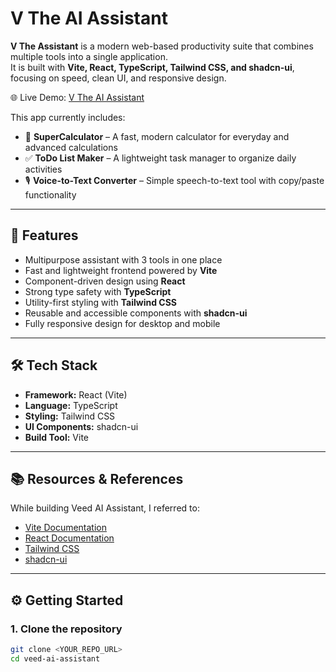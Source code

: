 # V The AI Assistant  

**V The Assistant** is a modern web-based productivity suite that combines multiple tools into a single application.  
It is built with **Vite, React, TypeScript, Tailwind CSS, and shadcn-ui**, focusing on speed, clean UI, and responsive design.  

🌐 Live Demo: [V The AI Assistant](https://v-supercalculator.vercel.app/)  


This app currently includes:  
- 🧮 **SuperCalculator** – A fast, modern calculator for everyday and advanced calculations  
- ✅ **ToDo List Maker** – A lightweight task manager to organize daily activities  
- 🎙️ **Voice-to-Text Converter** – Simple speech-to-text tool with copy/paste functionality  

---

## 🚀 Features  
- Multipurpose assistant with 3 tools in one place  
- Fast and lightweight frontend powered by **Vite**  
- Component-driven design using **React**  
- Strong type safety with **TypeScript**  
- Utility-first styling with **Tailwind CSS**  
- Reusable and accessible components with **shadcn-ui**  
- Fully responsive design for desktop and mobile  

---

## 🛠️ Tech Stack  
- **Framework:** React (Vite)  
- **Language:** TypeScript  
- **Styling:** Tailwind CSS  
- **UI Components:** shadcn-ui  
- **Build Tool:** Vite  

---

## 📚 Resources & References  
While building Veed AI Assistant, I referred to:  
- [Vite Documentation](https://vitejs.dev/)  
- [React Documentation](https://react.dev/)  
- [Tailwind CSS](https://tailwindcss.com/)  
- [shadcn-ui](https://ui.shadcn.com/)  

---

## ⚙️ Getting Started  

### 1. Clone the repository  
```bash
git clone <YOUR_REPO_URL>
cd veed-ai-assistant
